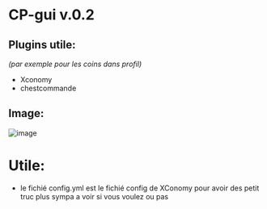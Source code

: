 # CP-gui v.0.2

## Plugins utile:
_(par exemple pour les coins dans profil)_
- Xconomy
- chestcommande
## Image:
![image](https://github.com/SahranREAL/CP-gui-navigation/assets/94926019/747409a3-297c-409e-b6a3-995dbf4ba248)


# Utile:

- le fichié config.yml est le fichié config de XConomy pour avoir des petit truc plus sympa a voir si vous voulez ou pas
